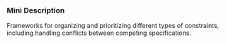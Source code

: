 ### Mini Description

Frameworks for organizing and prioritizing different types of constraints, including handling conflicts between competing specifications.
